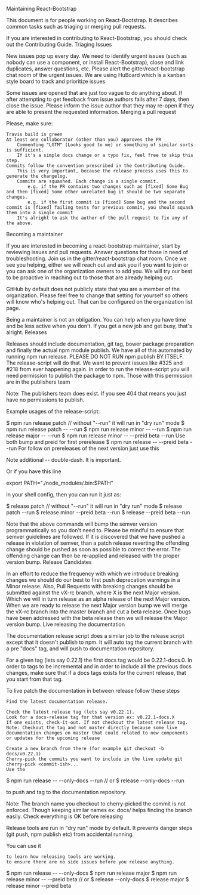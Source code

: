 Maintaining React-Bootstrap

This document is for people working on React-Bootstrap. It describes common tasks such as triaging or merging pull requests.

If you are interested in contributing to React-Bootstrap, you should check out the Contributing Guide.
Triaging Issues

New issues pop up every day. We need to identify urgent issues (such as nobody can use a component, or install React-Bootstrap), close and link duplicates, answer questions, etc. Please alert the gitter/react-bootstrap chat room of the urgent issues. We are using HuBoard which is a kanban style board to track and prioritize issues.

Some issues are opened that are just too vague to do anything about. If after attempting to get feedback from issue authors fails after 7 days, then close the issue. Please inform the issue author that they may re-open if they are able to present the requested information.
Merging a pull request

Please, make sure:

    Travis build is green
    At least one collaborator (other than you) approves the PR
        Commenting "LGTM" (Looks good to me) or something of similar sorts is sufficient.
        If it's a simple docs change or a typo fix, feel free to skip this step.
    Commits follow the convention prescribed in the Contributing Guide.
        This is very important, because the release process uses this to generate the changelog.
        Commits are squashed. Each change is a single commit.
            e.g. if the PR contains two changes such as [fixed] Some Bug and then [fixed] Some other unrelated bug it should be two separate changes.
            e.g. if the first commit is [fixed] Some bug and the second commit is [fixed] failing tests for previous commit, you should squash them into a single commit
        It's alright to ask the author of the pull request to fix any of the above.

Becoming a maintainer

If you are interested in becoming a react-bootstrap maintainer, start by reviewing issues and pull requests. Answer questions for those in need of troubleshooting. Join us in the gitter/react-bootstrap chat room. Once we see you helping, either we will reach out and ask you if you want to join or you can ask one of the organization owners to add you. We will try our best to be proactive in reaching out to those that are already helping out.

GitHub by default does not publicly state that you are a member of the organization. Please feel free to change that setting for yourself so others will know who's helping out. That can be configured on the organization list page.

Being a maintainer is not an obligation. You can help when you have time and be less active when you don't. If you get a new job and get busy, that's alright.
Releases

Releases should include documentation, git tag, bower package preparation and finally the actual npm module publish. We have all of this automated by running npm run release. PLEASE DO NOT RUN npm publish BY ITSELF. The release-script will do that. We want to prevent issues like #325 and #218 from ever happening again. In order to run the release-script you will need permission to publish the package to npm. Those with this permission are in the publishers team

Note: The publishers team does exist. If you see 404 that means you just have no permissions to publish.

Example usages of the release-script:

$ npm run release patch // without "--run" it will run in "dry run" mode
$ npm run release patch -- --run
$ npm run release minor -- --run
$ npm run release major -- --run
$ npm run release minor -- --preid beta --run  Use both bump and preid for first prerelease
$ npm run release -- --preid beta --run        For follow on prereleases of the next version just use this

Note additional -- double-dash. It is important.

Or if you have this line

export PATH="./node_modules/.bin:$PATH"

in your shell config, then you can run it just as:

$ release patch // without "--run" it will run in "dry run" mode
$ release patch --run
$ release minor --preid beta --run
$ release --preid beta --run

Note that the above commands will bump the semver version programmatically so you don't need to. Please be mindful to ensure that semver guidelines are followed. If it is discovered that we have pushed a release in violation of semver, than a patch release reverting the offending change should be pushed as soon as possible to correct the error. The offending change can then be re-applied and released with the proper version bump.
Release Candidates

In an effort to reduce the frequency with which we introduce breaking changes we should do our best to first push deprecation warnings in a Minor release. Also, Pull Requests with breaking changes should be submitted against the vX-rc branch, where X is the next Major version. Which we will in turn release as an alpha release of the next Major version. When we are ready to release the next Major version bump we will merge the vX-rc branch into the master branch and cut a beta release. Once bugs have been addressed with the beta release then we will release the Major version bump.
Live releasing the documentation

The documentation release script does a similar job to the release script except that it doesn't publish to npm. It will auto tag the current branch with a pre "docs" tag, and will push to documentation repository.

For a given tag (lets say 0.22.1) the first docs tag would be 0.22.1-docs.0. In order to tags to be incremental and in order to include all the previous docs changes, make sure that if a docs tags exists for the current release, that you start from that tag.

To live patch the documentation in between release follow these steps

    Find the latest documentation release.

    Check the latest release tag (lets say v0.22.1).
    Look for a docs-release tag for that version ex: v0.22.1-docs.X
    If one exists, check-it-out. If not checkout the latest release tag.
    Note: Checkout the tag and not master directly because some live documentation changes on master that could related to new components or updates for the upcoming release

    Create a new branch from there (for example git checkout -b docs/v0.22.1)
    Cherry-pick the commits you want to include in the live update git cherry-pick <commit-ish>...
    Use the

$ npm run release -- --only-docs --run
// or
$ release --only-docs --run

to push and tag to the documentation repository.

Note: The branch name you checkout to cherry-picked the commit is not enforced. Though keeping similar names ex: docs/<version> helps finding the branch easily.
Check everything is OK before releasing

Release tools are run in "dry run" mode by default. It prevents danger steps (git push, npm publish etc) from accidental running.

You can use it

    to learn how releasing tools are working.
    to ensure there are no side issues before you release anything.

$ npm run release -- --only-docs
$ npm run release major
$ npm run release minor -- --preid beta
// or
$ release --only-docs
$ release major
$ release minor --preid beta
